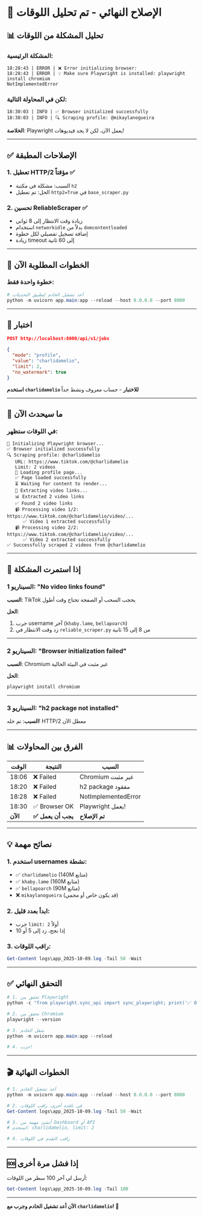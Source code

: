 # 🔧 الإصلاح النهائي - تم تحليل اللوقات

## 📊 تحليل المشكلة من اللوقات

### **المشكلة الرئيسية:**
```
18:28:43 | ERROR | ❌ Error initializing browser: 
18:28:43 | ERROR | 💡 Make sure Playwright is installed: playwright install chromium
NotImplementedError
```

### **لكن في المحاولة التالية:**
```
18:30:03 | INFO | ✅ Browser initialized successfully
18:30:03 | INFO | 🔍 Scraping profile: @mikaylanogueira
```

**الخلاصة**: Playwright يعمل الآن، لكن لا يجد فيديوهات!

---

## ✅ الإصلاحات المطبقة

### **1. تعطيل HTTP/2 مؤقتاً** ✅
- السبب: مشكلة في مكتبة `h2`
- الحل: تم تعطيل `http2=True` في `base_scraper.py`

### **2. تحسين ReliableScraper** ✅
- زيادة وقت الانتظار إلى 8 ثواني
- استخدام `networkidle` بدلاً من `domcontentloaded`
- إضافة تسجيل تفصيلي لكل خطوة
- زيادة timeout إلى 60 ثانية

---

## 🚀 الخطوات المطلوبة الآن

### **خطوة واحدة فقط:**

```powershell
# أعد تشغيل الخادم لتطبيق التحديثات
python -m uvicorn app.main:app --reload --host 0.0.0.0 --port 8000
```

---

## 🎯 اختبار

```json
POST http://localhost:8000/api/v1/jobs

{
  "mode": "profile",
  "value": "charlidamelio",
  "limit": 2,
  "no_watermark": true
}
```

**استخدم `charlidamelio` للاختبار** - حساب معروف ونشط جداً

---

## 📝 ما سيحدث الآن

### **في اللوقات ستظهر:**

```
🚀 Initializing Playwright browser...
✅ Browser initialized successfully
🔍 Scraping profile: @charlidamelio
   URL: https://www.tiktok.com/@charlidamelio
   Limit: 2 videos
   📄 Loading profile page...
   ✅ Page loaded successfully
   ⏳ Waiting for content to render...
   🔎 Extracting video links...
   📊 Extracted 2 video links
   ✅ Found 2 video links
   📹 Processing video 1/2: https://www.tiktok.com/@charlidamelio/video/...
      ✅ Video 1 extracted successfully
   📹 Processing video 2/2: https://www.tiktok.com/@charlidamelio/video/...
      ✅ Video 2 extracted successfully
✅ Successfully scraped 2 videos from @charlidamelio
```

---

## 🐛 إذا استمرت المشكلة

### **السيناريو 1: "No video links found"**

**السبب**: TikTok يحجب السحب أو الصفحة تحتاج وقت أطول

**الحل**:
1. جرب username آخر (`khaby.lame`, `bellapoarch`)
2. زد وقت الانتظار في `reliable_scraper.py` من 8 إلى 15 ثانية

---

### **السيناريو 2: "Browser initialization failed"**

**السبب**: Chromium غير مثبت في البيئة الحالية

**الحل**:
```powershell
playwright install chromium
```

---

### **السيناريو 3: "h2 package not installed"**

**السبب**: تم حله! HTTP/2 معطل الآن

---

## 📊 الفرق بين المحاولات

| الوقت | النتيجة | السبب |
|-------|---------|-------|
| 18:06 | ❌ Failed | Chromium غير مثبت |
| 18:20 | ❌ Failed | h2 package مفقود |
| 18:28 | ❌ Failed | NotImplementedError |
| 18:30 | ✅ Browser OK | Playwright يعمل! |
| **الآن** | **✅ يجب أن يعمل** | **تم الإصلاح** |

---

## 💡 نصائح مهمة

### **1. استخدم usernames نشطة:**
- ✅ `charlidamelio` (140M متابع)
- ✅ `khaby.lame` (160M متابع)
- ✅ `bellapoarch` (90M متابع)
- ❌ `mikaylanogueira` (قد يكون خاص أو محمي)

### **2. ابدأ بعدد قليل:**
- جرب `limit: 2` أولاً
- إذا نجح، زد إلى 5 أو 10

### **3. راقب اللوقات:**
```powershell
Get-Content logs\app_2025-10-09.log -Tail 50 -Wait
```

---

## ✅ التحقق النهائي

```powershell
# 1. تحقق من Playwright
python -c "from playwright.sync_api import sync_playwright; print('✅ OK')"

# 2. تحقق من Chromium
playwright --version

# 3. شغل الخادم
python -m uvicorn app.main:app --reload

# 4. جرب!
```

---

## 🎬 الخطوات النهائية

```powershell
# 1. أعد تشغيل الخادم
python -m uvicorn app.main:app --reload --host 0.0.0.0 --port 8000

# 2. في نافذة أخرى، راقب اللوقات
Get-Content logs\app_2025-10-09.log -Tail 50 -Wait

# 3. أنشئ مهمة من Dashboard أو API
# استخدم: charlidamelio, limit: 2

# 4. راقب التقدم في اللوقات
```

---

## 🆘 إذا فشل مرة أخرى

أرسل لي آخر 100 سطر من اللوقات:
```powershell
Get-Content logs\app_2025-10-09.log -Tail 100
```

---

**الآن أعد تشغيل الخادم وجرب مع `charlidamelio`! 🚀**
